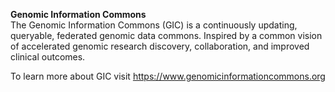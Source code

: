 <b>Genomic Information Commons</b>
<br>The Genomic Information Commons (GIC) is a continuously updating, queryable, federated genomic data commons. Inspired by a common vision of accelerated genomic research discovery, collaboration, and improved clinical outcomes. 


To learn more about GIC visit https://www.genomicinformationcommons.org
